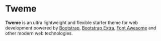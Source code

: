 Tweme
=====

**Tweme** is an ultra lightweight and flexible starter theme for web development powered by [Bootstrap](http://getbootstrap.com), [Bootstrap Extra](https://github.com/tonystar/bootstrap-extra), [Font Awesome](http://fontawesome.io) and other modern web technologies.
